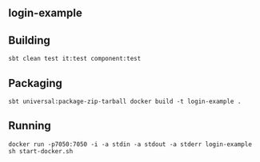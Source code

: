 ## login-example

## Building
``
sbt clean test it:test component:test
``

## Packaging
``
sbt universal:package-zip-tarball
docker build -t login-example .
``

## Running
``
docker run -p7050:7050 -i -a stdin -a stdout -a stderr login-example sh start-docker.sh
``